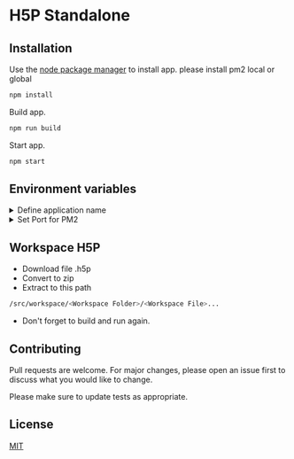 # H5P Standalone

## Installation

Use the [node package manager](https://www.npmjs.com/) to install app. please install pm2 local or global
```bash
npm install
```

Build app.
```bash
npm run build
```

Start app.
```bash
npm start
```

## Environment variables

<details>
<summary>Define application name</summary>

```
APP_NAME=<Your Name App>
```
</details>

<details>
<summary>Set Port for PM2</summary>

```
APP_PORT=<Your Port App>
```
</details>

## Workspace H5P

* Download file .h5p
* Convert to zip
* Extract to this path
```bash
/src/workspace/<Workspace Folder>/<Workspace File>...
```
* Don't forget to build and run again.

## Contributing
Pull requests are welcome. For major changes, please open an issue first to discuss what you would like to change.

Please make sure to update tests as appropriate.

## License
[MIT](https://choosealicense.com/licenses/mit/)



